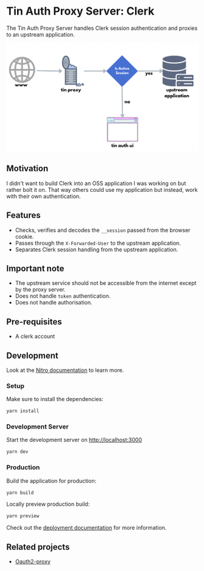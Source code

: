 # Tin Auth Proxy Server: Clerk

The Tin Auth Proxy Server handles Clerk session authentication and proxies to an upstream application.

![](docs/images/diagram.png)

## Motivation

I didn't want to build Clerk into an OSS application I was working on but rather bolt it on. That way others could use my application but instead, work with their own authentication.

## Features

- Checks, verifies and decodes the `__session` passed from the browser cookie.
- Passes through the `X-Forwarded-User` to the upstream application.
- Separates Clerk session handling from the upstream application.

## Important note

- The upstream service should not be accessible from the internet except by the proxy server.
- Does not handle `token` authentication.
- Does not handle authorisation.

## Pre-requisites

- A clerk account

## Development

Look at the [Nitro documentation](https://nitro.unjs.io/) to learn more.

### Setup

Make sure to install the dependencies:

```bash
yarn install
```

### Development Server

Start the development server on <http://localhost:3000>

```bash
yarn dev
```

### Production

Build the application for production:

```bash
yarn build
```

Locally preview production build:

```bash
yarn preview
```

Check out the [deployment documentation](https://nitro.unjs.io/deploy) for more information.

## Related projects

- [Oauth2-proxy](https://github.com/oauth2-proxy/oauth2-proxy)

